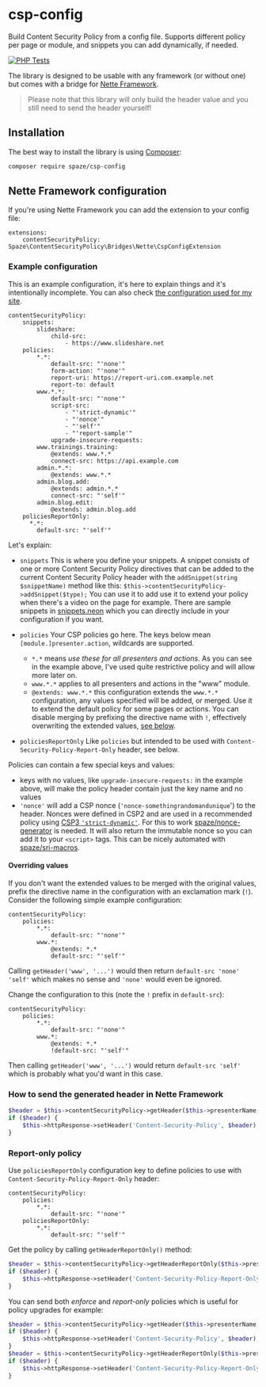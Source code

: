 # csp-config
Build Content Security Policy from a config file. Supports different policy per page or module, and snippets you can add dynamically, if needed.

[![PHP Tests](https://github.com/spaze/csp-config/workflows/PHP%20Tests/badge.svg)](https://github.com/spaze/csp-config/actions?query=workflow%3A%22PHP+Tests%22)

The library is designed to be usable with any framework (or without one) but comes with a bridge for [Nette Framework](https://nette.org/).

> Please note that this library will only build the header value and you still need to send the header yourself!

## Installation

The best way to install the library is using [Composer](https://getcomposer.org/):

```sh
composer require spaze/csp-config
```

## Nette Framework configuration
If you're using Nette Framework you can add the extension to your config file:

```neon
extensions:
    contentSecurityPolicy: Spaze\ContentSecurityPolicy\Bridges\Nette\CspConfigExtension
```

### Example configuration

This is an example configuration, it's here to explain things and it's intentionally incomplete. You can also check [the configuration used for my site](https://github.com/spaze/michalspacek.cz/blob/master/site/app/config/contentsecuritypolicy.neon).

```neon
contentSecurityPolicy:
    snippets:
        slideshare:
            child-src:
                - https://www.slideshare.net
    policies:
        *.*:
            default-src: "'none'"
            form-action: "'none'"
            report-uri: https://report-uri.com.example.net
            report-to: default
        www.*.*:
            default-src: "'none'"
            script-src:
                - "'strict-dynamic'"
                - "'nonce'"
                - "'self'"
                - "'report-sample'"
            upgrade-insecure-requests:
        www.trainings.training:
            @extends: www.*.*
            connect-src: https://api.example.com
        admin.*.*:
            @extends: www.*.*
        admin.blog.add:
            @extends: admin.*.*
            connect-src: "'self'"
        admin.blog.edit:
            @extends: admin.blog.add
    policiesReportOnly:
      *.*:
        default-src: "'self'"
```

Let's explain:
- `snippets`
This is where you define your snippets. A snippet consists of one or more Content Security Policy directives that can be added to the current Content Security Policy header with the `addSnippet(string $snippetName)` method like this: `$this->contentSecurityPolicy->addSnippet($type);` You can use it to add use it to extend your policy when there's a video on the page for example. There are sample snippets in [snippets.neon](https://github.com/spaze/csp-config/blob/master/snippets.neon) which you can directly include in your configuration if you want.

- `policies`
Your CSP policies go here. The keys below mean `[module.]presenter.action`, wildcards are supported.
  - `*.*` means *use these for all presenters and actions*. As you can see in the example above, I've used quite restrictive policy and will allow more later on.
  - `www.*.*` applies to all presenters and actions in the "www" module.
  - `@extends: www.*.*` this configuration extends the `www.*.*` configuration, any values specified will be added, or merged. Use it to extend the default policy for some pages or actions. You can disable merging by prefixing the directive name with `!`, effectively overwriting the extended values, [see below](#overriding-values). 

- `policiesReportOnly`
Like `policies` but intended to be used with `Content-Security-Policy-Report-Only` header, see below.

Policies can contain a few special keys and values:
- keys with no values, like `upgrade-insecure-requests:` in the example above, will make the policy header contain just the key name and no values
- `'nonce'` will add a CSP nonce (`'nonce-somethingrandomandunique`') to the header. Nonces were defined in CSP2 and are used in a recommended policy using [CSP3 `'strict-dynamic'`](https://exploited.cz/xss/csp/strict.php). For this to work [spaze/nonce-generator](https://github.com/spaze/nonce-generator) is needed. It will also return the immutable nonce so you can add it to your `<script>` tags. This can be nicely automated with [spaze/sri-macros](https://github.com/spaze/sri-macros).

#### Overriding values
If you don't want the extended values to be merged with the original values, prefix the directive name in the configuration with an exclamation mark (`!`).
Consider the following simple example configuration:

```neon
contentSecurityPolicy:
    policies:
        *.*:
            default-src: "'none'"
        www.*:
            @extends: *.*
            default-src: "'self'"
```

Calling `getHeader('www', '...')` would then return `default-src 'none' 'self'` which makes no sense and `'none'` would even be ignored.

Change the configuration to this (note the `!` prefix in `default-src`):

```neon
contentSecurityPolicy:
    policies:
        *.*:
            default-src: "'none'"
        www.*:
            @extends: *.*
            !default-src: "'self'"
```

Then calling `getHeader('www', '...')` would return `default-src 'self'` which is probably what you'd want in this case.

### How to send the generated header in Nette Framework
```php
$header = $this->contentSecurityPolicy->getHeader($this->presenterName, $this->actionName);
if ($header) {
    $this->httpResponse->setHeader('Content-Security-Policy', $header);
}
```

### Report-only policy
Use `policiesReportOnly` configuration key to define policies to use with `Content-Security-Policy-Report-Only` header:

```neon
contentSecurityPolicy:
    policies:
        *.*:
            default-src: "'none'"
    policiesReportOnly:
        *.*:
            default-src: "'self'"
```

Get the policy by calling `getHeaderReportOnly()` method:

```php
$header = $this->contentSecurityPolicy->getHeaderReportOnly($this->presenterName, $this->actionName);
if ($header) {
    $this->httpResponse->setHeader('Content-Security-Policy-Report-Only', $header);
}
```

You can send both *enforce* and *report-only* policies which is useful for policy upgrades for example:

```php
$header = $this->contentSecurityPolicy->getHeader($this->presenterName, $this->actionName);
if ($header) {
    $this->httpResponse->setHeader('Content-Security-Policy', $header);
}
$header = $this->contentSecurityPolicy->getHeaderReportOnly($this->presenterName, $this->actionName);
if ($header) {
    $this->httpResponse->setHeader('Content-Security-Policy-Report-Only', $header);
}
```
